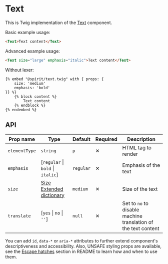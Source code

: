 # Text

This is Twig implementation of the [Text] component.

Basic example usage:

```html
<Text>Text content</Text>
```

Advanced example usage:

```html
<Text size="large" emphasis="italic">Text content</Text>
```

Without lexer:

```twig
{% embed "@spirit/text.twig" with { props: {
    size: 'medium'
    emphasis: 'bold'
}} %}
    {% block content %}
        Text content
    {% endblock %}
{% endembed %}
```

## API

| Prop name     | Type                                        | Default   | Required | Description                                                    |
| ------------- | ------------------------------------------- | --------- | -------- | -------------------------------------------------------------- |
| `elementType` | `string`                                    | `p`       | ✕        | HTML tag to render                                             |
| `emphasis`    | [`regular` \| `bold` \| `italic`]           | `regular` | ✕        | Emphasis of the text                                           |
| `size`        | [Size Extended dictionary][dictionary-size] | `medium`  | ✕        | Size of the text                                               |
| `translate`   | [`yes` \| `no` \| `''`]                     | `null`    | ✕        | Set to `no` to disable machine translation of the text content |

You can add `id`, `data-*` or `aria-*` attributes to further extend component's
descriptiveness and accessibility. Also, UNSAFE styling props are available,
see the [Escape hatches][escape-hatches] section in README to learn how and when to use them.

[text]: https://github.com/lmc-eu/spirit-design-system/tree/main/packages/web-react/src/components/Text
[dictionary-size]: https://github.com/lmc-eu/spirit-design-system/tree/main/docs/DICTIONARIES.md#size
[escape-hatches]: https://github.com/lmc-eu/spirit-design-system/tree/main/packages/web-twig/README.md#escape-hatches
